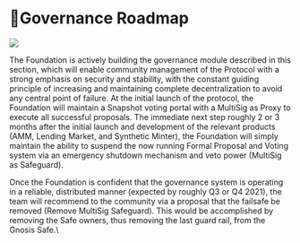 # 🚦Governance Roadmap



![](https://lh6.googleusercontent.com/1Bni260Zib5c15IxPtUUO7Y0Hvh_WhW6lKT0IpQ2u_kBmEaJEXUwadlQWh-jfJmwTaXJmkpX1Ukf5oQkoanuPC0jolIBfVIqqy42nt0358taixp2Gxj3CfdHj5lTNt85XetIJMZO)

The Foundation is actively building the governance module described in this section, which will enable community management of the Protocol with a strong emphasis on security and stability, with the constant guiding principle of increasing and maintaining complete decentralization to avoid any central point of failure. At the initial launch of the protocol, the Foundation will maintain a Snapshot voting portal with a MultiSig as Proxy to execute all successful proposals. The immediate next step roughly 2 or 3 months after the initial launch and development of the relevant products (AMM, Lending Market, and Synthetic Minter), the Foundation will simply maintain the ability to suspend the now running Formal Proposal and Voting system via an emergency shutdown mechanism and veto power (MultiSig as Safeguard).

Once the Foundation is confident that the governance system is operating in a reliable, distributed manner (expected by roughly Q3 or Q4 2021), the team will recommend to the community via a proposal that the failsafe be removed (Remove MultiSig Safeguard). This would be accomplished by removing the Safe owners, thus removing the last guard rail, from the Gnosis Safe.\
